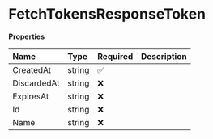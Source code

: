 # FetchTokensResponseToken

**Properties**

| Name        | Type   | Required | Description |
| :---------- | :----- | :------- | :---------- |
| CreatedAt   | string | ✅       |             |
| DiscardedAt | string | ❌       |             |
| ExpiresAt   | string | ❌       |             |
| Id          | string | ❌       |             |
| Name        | string | ❌       |             |
